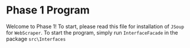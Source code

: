 # Phase 1 Program

Welcome to Phase 1! To start, please read this file for installation of 
`JSoup` for `WebScraper`. To start the program, simply run `InterfaceFacade` 
in the package `src\Interfaces`
